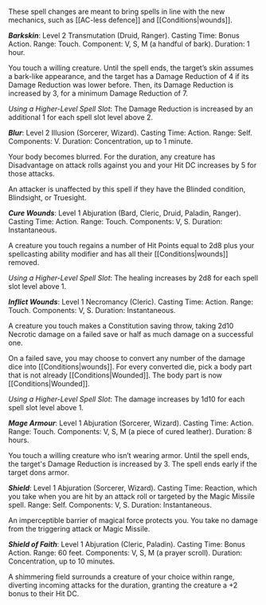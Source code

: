 These spell changes are meant to bring spells in line with the new mechanics, such as [[AC-less defence]] and [[Conditions|wounds]].

***Barkskin***: Level 2 Transmutation (Druid, Ranger). Casting Time: Bonus Action. Range: Touch. Component: V, S, M (a handful of bark). Duration: 1 hour.

You touch a willing creature. Until the spell ends, the target’s skin assumes a bark-like appearance, and the target has a Damage Reduction of 4 if its Damage Reduction was lower before. Then, its Damage Reduction is increased by 3, for a minimum Damage Reduction of 7.

*Using a Higher-Level Spell Slot*: The Damage Reduction is increased by an additional 1 for each spell slot level above 2.

***Blur***: Level 2 Illusion (Sorcerer, Wizard). Casting Time: Action. Range: Self. Components: V. Duration: Concentration, up to 1 minute.

Your body becomes blurred. For the duration, any creature has Disadvantage on attack rolls against you and your Hit DC increases by 5 for those attacks.

An attacker is unaffected by this spell if they have the Blinded condition, Blindsight, or Truesight.

***Cure Wounds***: Level 1 Abjuration (Bard, Cleric, Druid, Paladin, Ranger). Casting Time: Action. Range: Touch. Components: V, S. Duration: Instantaneous.

A creature you touch regains a number of Hit Points equal to 2d8 plus your spellcasting ability modifier and has all their [[Conditions|wounds]] removed.

*Using a Higher-Level Spell Slot*: The healing increases by 2d8 for each spell slot level above 1.

***Inflict Wounds***: Level 1 Necromancy (Cleric). Casting Time: Action. Range: Touch. Components: V, S. Duration: Instantaneous.

A creature you touch makes a Constitution saving throw, taking 2d10 Necrotic damage on a failed save or half as much damage on a successful one.

On a failed save, you may choose to convert any number of the damage dice into [[Conditions|wounds]]. For every converted die, pick a body part that is not already [[Conditions|Wounded]]. The body part is now [[Conditions|Wounded]].

*Using a Higher-Level Spell Slot*: The damage increases by 1d10 for each spell slot level above 1.

***Mage Armour***: Level 1 Abjuration (Sorcerer, Wizard). Casting Time: Action. Range: Touch. Components: V, S, M (a piece of cured leather). Duration: 8 hours.

You touch a willing creature who isn’t wearing armor. Until the spell ends, the target's Damage Reduction is increased by 3. The spell ends early if the target dons armor.

***Shield***: Level 1 Abjuration (Sorcerer, Wizard). Casting Time: Reaction, which you take when you are hit by an attack roll or targeted by the Magic Missile spell. Range: Self. Components: V, S. Duration: Instantaneous.

An imperceptible barrier of magical force protects you. You take no damage from the triggering attack or Magic Missile.

***Shield of Faith***: Level 1 Abjuration (Cleric, Paladin). Casting Time: Bonus Action. Range: 60 feet. Components: V, S, M (a prayer scroll). Duration: Concentration, up to 10 minutes.

A shimmering field surrounds a creature of your choice within range, diverting incoming attacks for the duration, granting the creature a +2 bonus to their Hit DC.
